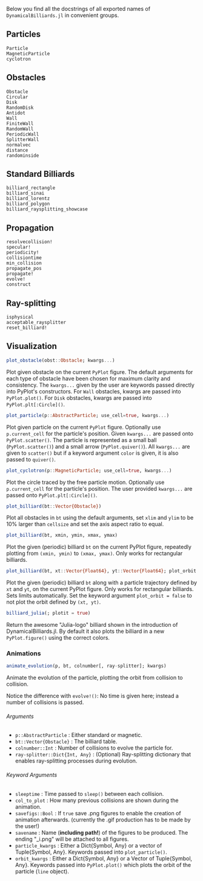 Below you find all the docstrings of all exported names of `DynamicalBilliards.jl` in convenient groups.



## Particles

```@docs
Particle
MagneticParticle
cyclotron
```

## Obstacles

```@docs
Obstacle
Circular
Disk
RandomDisk
Antidot
Wall
FiniteWall
RandomWall
PeriodicWall
SplitterWall
normalvec
distance
randominside
```

## Standard Billiards

```@docs
billiard_rectangle
billiard_sinai
billiard_lorentz
billiard_polygon
billiard_raysplitting_showcase
```

## Propagation

```@docs
resolvecollision!
specular!
periodicity!
collisiontime
min_collision
propagate_pos
propagate!
evolve!
construct
```

## Ray-splitting

```@docs
isphysical
acceptable_raysplitter
reset_billiard!
```

## Visualization


```julia
plot_obstacle(obst::Obstacle; kwargs...)
```
Plot given obstacle on the current `PyPlot` figure. The default arguments for
each type of obstacle have been chosen for maximum clarity and
consistency. The `kwargs...` given by the user are keywords passed directly into PyPlot's
constructors. For `Wall` obstacles, kwargs are passed into `PyPlot.plot()`. For
`Disk` obstacles, kwargs are passed into `PyPlot.plt[:Circle]()`.

```julia
plot_particle(p::AbstractParticle; use_cell=true, kwargs...)
```
Plot given particle on the current `PyPlot` figure. Optionally use `p.current_cell` for
the particle's position. Given `kwargs...` are passed onto `PyPlot.scatter()`.
The particle is represented as a small ball (`PyPlot.scatter()`) and a small arrow (`PyPlot.quiver()`).
All `kwargs...` are given to `scatter()` but if a keyword argument `color` is given,
it is also passed to `quiver()`.

```julia
plot_cyclotron(p::MagneticParticle; use_cell=true, kwargs...)
```
Plot the circle traced by the free particle motion. Optionally use `p.current_cell` for
the particle's position. The user provided `kwargs...` are passed onto `PyPlot.plt[:Circle]()`.

```julia
plot_billiard(bt::Vector{Obstacle})
```
Plot all obstacles in `bt` using the default arguments, set
`xlim` and `ylim` to be 10% larger than `cellsize` and
set the axis aspect ratio to equal.

```julia
plot_billiard(bt, xmin, ymin, xmax, ymax)
```
Plot the given (periodic) billiard `bt` on the current PyPlot figure, repeatedly
plotting from `(xmin, ymin)` to `(xmax, ymax)`. Only works for rectangular billiards.

```julia
plot_billiard(bt, xt::Vector{Float64}, yt::Vector{Float64}; plot_orbit = true)
```
Plot the given (periodic) billiard `bt` along with a particle trajectory defined
by `xt` and `yt`, on the current PyPlot figure. Only works for rectangular billiards.
Sets limits automatically. Set the keyword argument `plot_orbit = false` to not
plot the orbit defined by `(xt, yt)`.

```julia
billiard_julia(; plotit = true)
```
Return the awesome "Julia-logo" billiard shown in the introduction
of DynamicalBilliards.jl. By default it also plots the billiard in a new
`PyPlot.figure()` using the correct colors.

### Animations

```julia
animate_evolution(p, bt, colnumber[, ray-splitter]; kwargs)
```
Animate the evolution of the particle, plotting the orbit from collision to collision.

Notice the difference with `evolve!()`: No time is given here; instead a number of
collisions is passed.

###### Arguments
* `p::AbstractParticle` : Either standard or magnetic.
* `bt::Vector{Obstacle}` : The billiard table.
* `colnumber::Int` : Number of collisions to evolve the particle for.
* `ray-splitter::Dict{Int, Any}` : (Optional) Ray-splitting dictionary
  that enables ray-splitting processes during evolution.
###### Keyword Arguments
* `sleeptime` : Time passed to `sleep()` between each collision.
* `col_to_plot` : How many previous collisions are shown during the animation.
* `savefigs::Bool` : If `true` save .png figures to enable the creation of animation afterwards.
  (currently the .gif production has to be made by the user!)
* `savename` : Name (**including path!**) of the figures to be produced. The ending
  "\_i.png" will be attached to all figures.
* `particle_kwargs` : Either a Dict{Symbol, Any} or a vector of Tuple{Symbol, Any}.
  Keywords passed into `plot_particle()`.
* `orbit_kwargs` : Either a Dict{Symbol, Any} or a Vector of Tuple{Symbol, Any}.
  Keywords passed into `PyPlot.plot()` which plots the orbit of the particle (`line` object).
